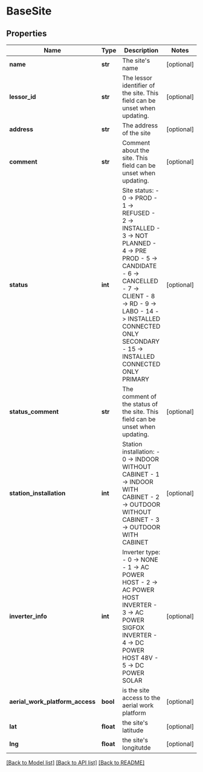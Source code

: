 # BaseSite

## Properties
Name | Type | Description | Notes
------------ | ------------- | ------------- | -------------
**name** | **str** | The site&#x27;s name | [optional] 
**lessor_id** | **str** | The lessor identifier of the site. This field can be unset when updating. | [optional] 
**address** | **str** | The address of the site | [optional] 
**comment** | **str** | Comment about the site. This field can be unset when updating. | [optional] 
**status** | **int** | Site status: - 0 -&gt; PROD - 1 -&gt; REFUSED - 2 -&gt; INSTALLED - 3 -&gt; NOT PLANNED - 4 -&gt; PRE PROD - 5 -&gt; CANDIDATE - 6 -&gt; CANCELLED - 7 -&gt; CLIENT - 8 -&gt; RD - 9 -&gt; LABO - 14 -&gt; INSTALLED CONNECTED ONLY SECONDARY - 15 -&gt; INSTALLED CONNECTED ONLY PRIMARY  | [optional] 
**status_comment** | **str** | The comment of the status of the site. This field can be unset when updating. | [optional] 
**station_installation** | **int** | Station installation: - 0 -&gt; INDOOR WITHOUT CABINET - 1 -&gt; INDOOR WITH CABINET - 2 -&gt; OUTDOOR WITHOUT CABINET - 3 -&gt; OUTDOOR WITH CABINET  | [optional] 
**inverter_info** | **int** | Inverter type: - 0 -&gt; NONE - 1 -&gt; AC POWER HOST - 2 -&gt; AC POWER HOST INVERTER - 3 -&gt; AC POWER SIGFOX INVERTER - 4 -&gt; DC POWER HOST 48V - 5 -&gt; DC POWER SOLAR  | [optional] 
**aerial_work_platform_access** | **bool** | is the site access to the aerial work platform | [optional] 
**lat** | **float** | the site&#x27;s latitude | [optional] 
**lng** | **float** | the site&#x27;s longitutde | [optional] 

[[Back to Model list]](../README.md#documentation-for-models) [[Back to API list]](../README.md#documentation-for-api-endpoints) [[Back to README]](../README.md)

